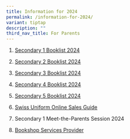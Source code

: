 ```yaml
---
title: Information for 2024
permalink: /information-for-2024/
variant: tiptap
description: ""
third_nav_title: For Parents
---
```

<ol data-tight="true" class="tight">
<li>
<p><a href="/files/Secondary 1 Registration/swiss cottage secondary school booklist 2024 final sec 1_241023(1).pdf" rel="noopener noreferrer nofollow" target="_blank">Secondary 1 Booklist 2024</a>
</p>
</li>
<li>
<p><a href="/files/Secondary 1 Registration/swiss cottage secondary school booklist 2024 final sec 2.pdf" rel="noopener noreferrer nofollow" target="_blank">Secondary 2 Booklist 2024</a>
</p>
</li>
<li>
<p><a href="/files/Secondary 1 Registration/swiss cottage secondary school booklist 2024 final sec 3.pdf" rel="noopener noreferrer nofollow" target="_blank">Secondary 3 Booklist 2024</a>
</p>
</li>
<li>
<p><a href="/files/Secondary 1 Registration/swiss cottage secondary school booklist 2024 final sec 4(1).pdf" rel="noopener noreferrer nofollow" target="_blank">Secondary 4 Booklist 2024</a>
</p>
</li>
<li>
<p><a href="/files/Secondary 1 Registration/swiss cottage secondary school booklist 2024 final sec 5.pdf" rel="noopener noreferrer nofollow" target="_blank">Secondary 5 Booklist 2024</a>
</p>
</li>
<li>
<p><a href="/files/For parents/School-Uniform-Online-Sales-Guide.pdf" rel="noopener noreferrer nofollow" target="_blank">Swiss Uniform Online Sales Guide</a>
</p>
</li>
<li>
<p>Secondary 1 Meet-the-Parents Session 2024</p>
</li>
<li>
<p><a href="/files/For parents/new bookshop services provider wef 1 apr 2023.pdf" rel="noopener noreferrer nofollow" target="_blank">Bookshop Services Provider</a>
</p>
</li>
</ol>
<p></p>
